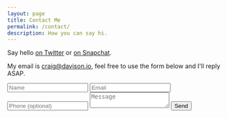 ```yaml
---
layout: page
title: Contact Me
permalink: /contact/
description: How you can say hi.
---
```


Say hello [on Twitter](https://twitter.com/davisonio) or [on Snapchat](https://www.snapchat.com/add/davisonio).

My email is [craig@davison.io](mailto:craig@davison.io), feel free to use the form below and I'll reply ASAP.

<form id='contact-form' action="https://formspree.io/craig@davison.io" method="POST">
    <input type="text" name="name" placeholder="Name" required>
    <input type="email" name="email" placeholder="Email" required>
    <input type="text" name="phone" placeholder="Phone (optional)">
    <textarea name="message" placeholder="Message" required></textarea>
    <input type="text" name="_gotcha" style="display:none">
    <input type="hidden" name="_next" value="{{ site.baseurl }}/contact/sent/">
    <input type="hidden" name="_subject" value="New Message">
    <input type="hidden" name="_format" value="plain">
    <input type="submit" value="Send">
</form>

